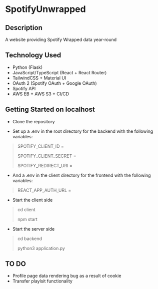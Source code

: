 # SpotifyUnwrapped

## Description
A website providing Spotify Wrapped data year-round

## Technology Used
- Python (Flask)
- JavaScript/TypeScript (React + React Router)
- TailwindCSS + Material UI
- OAuth 2 (Spotify OAuth + Google OAuth)
- Spotify API
- AWS EB + AWS S3 + CI/CD

## Getting Started on localhost

- Clone the repository

- Set up a .env in the root directory for the backend with the following variables:
> SPOTIFY_CLIENT_ID = 
>
> SPOTIFY_CLIENT_SECRET = 
>
> SPOTIFY_REDIRECT_URI =

- And a .env in the client directory for the frontend with the following variables:

> REACT_APP_AUTH_URL = 


- Start the client side

> cd client
>
> npm start


- Start the server side

> cd backend
>
> python3 application.py


## TO DO
- Profile page data rendering bug as a result of cookie
- Transfer playlsit functionality
